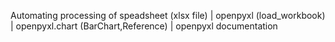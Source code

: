 Automating processing of speadsheet (xlsx file) | 
openpyxl (load_workbook) | 
openpyxl.chart (BarChart,Reference) |
openpyxl documentation
